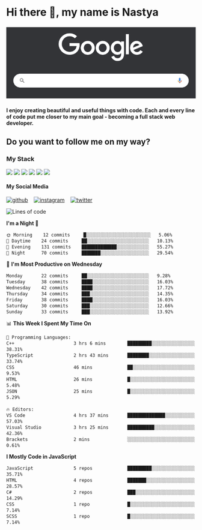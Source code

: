 # Hi there 👋, my name is Nastya
### 
[//]: # (Here may be a photo)

![Google Search](https://raw.githubusercontent.com/nastyacodes/nastyacodes/master/images/google.gif)

#### I enjoy creating beautiful and useful things with code. Each and every line of code put me closer to my main goal - becoming a full stack web developer. 
## Do you want to follow me on my way?

### My Stack

<div>
<img src="https://img.shields.io/badge/html5%20-%23E34F26.svg?&style=for-the-badge&logo=html5&logoColor=white"/>
<img src="https://img.shields.io/badge/css3%20-%231572B6.svg?&style=for-the-badge&logo=css3&logoColor=white"/>
<img src="https://img.shields.io/badge/git%20-%23F05033.svg?&style=for-the-badge&logo=git&logoColor=white"/>
<img src="https://img.shields.io/badge/typescript%20-%23007ACC.svg?&style=for-the-badge&logo=typescript&logoColor=white"/>
<img src="https://img.shields.io/badge/react%20-%2320232a.svg?&style=for-the-badge&logo=react&logoColor=%2361DAFB"/>
<img src="https://img.shields.io/badge/node.js%20-%2343853D.svg?&style=for-the-badge&logo=node.js&logoColor=white"/>
</div>

#### My Social Media
[<img src='images\social-media\github.ico' alt='github' height='50'>](https://github.com/nastyacodes) &nbsp;&nbsp; [<img src='images\social-media\instagram.ico' alt='instagram' height='50'>](https://www.instagram.com/nastyacodes/) &nbsp;&nbsp; [<img src='images\social-media\twitter.ico' alt='twitter' height='50'>](https://twitter.com/nastyacodes)  

<!--START_SECTION:waka-->
![Lines of code](https://img.shields.io/badge/From%20Hello%20World%20I%27ve%20Written-22550%20lines%20of%20code-blue)

**I'm a Night 🦉** 

```text
🌞 Morning    12 commits     █░░░░░░░░░░░░░░░░░░░░░░░░   5.06% 
🌆 Daytime    24 commits     ██░░░░░░░░░░░░░░░░░░░░░░░   10.13% 
🌃 Evening    131 commits    █████████████░░░░░░░░░░░░   55.27% 
🌙 Night      70 commits     ███████░░░░░░░░░░░░░░░░░░   29.54%

```
📅 **I'm Most Productive on Wednesday** 

```text
Monday       22 commits     ██░░░░░░░░░░░░░░░░░░░░░░░   9.28% 
Tuesday      38 commits     ████░░░░░░░░░░░░░░░░░░░░░   16.03% 
Wednesday    42 commits     ████░░░░░░░░░░░░░░░░░░░░░   17.72% 
Thursday     34 commits     ███░░░░░░░░░░░░░░░░░░░░░░   14.35% 
Friday       38 commits     ████░░░░░░░░░░░░░░░░░░░░░   16.03% 
Saturday     30 commits     ███░░░░░░░░░░░░░░░░░░░░░░   12.66% 
Sunday       33 commits     ███░░░░░░░░░░░░░░░░░░░░░░   13.92%

```


📊 **This Week I Spent My Time On** 

```text
💬 Programming Languages: 
C++                      3 hrs 6 mins        █████████░░░░░░░░░░░░░░░░   38.31% 
TypeScript               2 hrs 43 mins       ████████░░░░░░░░░░░░░░░░░   33.74% 
CSS                      46 mins             ██░░░░░░░░░░░░░░░░░░░░░░░   9.53% 
HTML                     26 mins             █░░░░░░░░░░░░░░░░░░░░░░░░   5.48% 
JSON                     25 mins             █░░░░░░░░░░░░░░░░░░░░░░░░   5.29%

🔥 Editors: 
VS Code                  4 hrs 37 mins       ██████████████░░░░░░░░░░░   57.03% 
Visual Studio            3 hrs 25 mins       ██████████░░░░░░░░░░░░░░░   42.36% 
Brackets                 2 mins              ░░░░░░░░░░░░░░░░░░░░░░░░░   0.61%

```

**I Mostly Code in JavaScript** 

```text
JavaScript               5 repos             █████████░░░░░░░░░░░░░░░░   35.71% 
HTML                     4 repos             ███████░░░░░░░░░░░░░░░░░░   28.57% 
C#                       2 repos             ███░░░░░░░░░░░░░░░░░░░░░░   14.29% 
CSS                      1 repo              █░░░░░░░░░░░░░░░░░░░░░░░░   7.14% 
SCSS                     1 repo              █░░░░░░░░░░░░░░░░░░░░░░░░   7.14%

```



<!--END_SECTION:waka-->

<!-- [![Top Langs](https://github-readme-stats.vercel.app/api/top-langs/?username=nastyacodes&layout=compact)](https://github.com/anuraghazra/github-readme-stats)

[![willianrod's wakatime stats](https://github-readme-stats.vercel.app/api/wakatime?username=nastyacodes&layout=compact)](https://github.com/anuraghazra/github-readme-stats) -->
